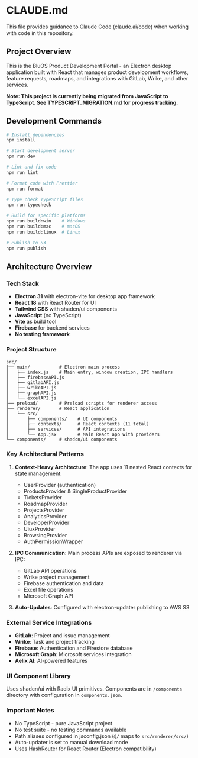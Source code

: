 # CLAUDE.md

This file provides guidance to Claude Code (claude.ai/code) when working with code in this repository.

## Project Overview

This is the BluOS Product Development Portal - an Electron desktop application built with React that manages product development workflows, feature requests, roadmaps, and integrations with GitLab, Wrike, and other services.

**Note: This project is currently being migrated from JavaScript to TypeScript. See TYPESCRIPT_MIGRATION.md for progress tracking.**

## Development Commands

```bash
# Install dependencies
npm install

# Start development server
npm run dev

# Lint and fix code
npm run lint

# Format code with Prettier
npm run format

# Type check TypeScript files
npm run typecheck

# Build for specific platforms
npm run build:win    # Windows
npm run build:mac    # macOS
npm run build:linux  # Linux

# Publish to S3
npm run publish
```

## Architecture Overview

### Tech Stack
- **Electron 31** with electron-vite for desktop app framework
- **React 18** with React Router for UI
- **Tailwind CSS** with shadcn/ui components
- **JavaScript** (no TypeScript)
- **Vite** as build tool
- **Firebase** for backend services
- **No testing framework**

### Project Structure

```
src/
├── main/           # Electron main process
│   ├── index.js    # Main entry, window creation, IPC handlers
│   ├── firebaseAPI.js
│   ├── gitlabAPI.js
│   ├── wrikeAPI.js
│   ├── graphAPI.js
│   └── excelAPI.js
├── preload/        # Preload scripts for renderer access
├── renderer/       # React application
│   └── src/
│       ├── components/    # UI components
│       ├── contexts/      # React contexts (11 total)
│       ├── services/      # API integrations
│       └── App.jsx        # Main React app with providers
└── components/     # shadcn/ui components
```

### Key Architectural Patterns

1. **Context-Heavy Architecture**: The app uses 11 nested React contexts for state management:
   - UserProvider (authentication)
   - ProductsProvider & SingleProductProvider
   - TicketsProvider
   - RoadmapProvider
   - ProjectsProvider
   - AnalyticsProvider
   - DeveloperProvider
   - UiuxProvider
   - BrowsingProvider
   - AuthPermissionWrapper

2. **IPC Communication**: Main process APIs are exposed to renderer via IPC:
   - GitLab API operations
   - Wrike project management
   - Firebase authentication and data
   - Excel file operations
   - Microsoft Graph API

3. **Auto-Updates**: Configured with electron-updater publishing to AWS S3

### External Service Integrations

- **GitLab**: Project and issue management
- **Wrike**: Task and project tracking
- **Firebase**: Authentication and Firestore database
- **Microsoft Graph**: Microsoft services integration
- **Aelix AI**: AI-powered features

### UI Component Library

Uses shadcn/ui with Radix UI primitives. Components are in `/components` directory with configuration in `components.json`.

### Important Notes

- No TypeScript - pure JavaScript project
- No test suite - no testing commands available
- Path aliases configured in jsconfig.json (`@/` maps to `src/renderer/src/`)
- Auto-updater is set to manual download mode
- Uses HashRouter for React Router (Electron compatibility)
